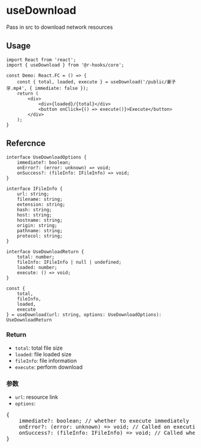 # useDownload

Pass in src to download network resources

## Usage

```tsx
import React from 'react';
import { useDownload } from '@r-hooks/core';

const Demo: React.FC = () => {
    const { total, loaded, execute } = useDownload('/public/姜子牙.mp4', { immediate: false });
    return (
        <div>
            <div>{loaded}/{total}</div>
            <button onClick={() => execute()}>Execute</button>
        </div>
    );
}
```

## Refercnce
```tsx
interface UseDownloadOptions {
    immediate?: boolean;
    onError?: (error: unknown) => void;
    onSuccess?: (fileInfo: IFileInfo) => void;
}

interface IFileInfo {
    url: string;
    filename: string;
    extension: string;
    hash: string;
    host: string;
    hostname: string;
    origin: string;
    pathname: string;
    protocol: string;
}

interface UseDownloadReturn {
    total: number;
    fileInfo: IFileInfo | null | undefined;
    loaded: number;
    execute: () => void;
}

const {
    total,
    fileInfo,
    loaded,
    execute
} = useDownload(url: string, options: UseDownloadOptions): UseDownloadReturn
```

### Return
- `total`: total file size
- `loaded`: file loaded size
- `fileInfo`: file information
- `execute`: perform download

### 参数
- `url`: resource link
- `options`:
<div>
<pre>
{
    immediate?: boolean; // whether to execute immediately
    onError?: (error: unknown) => void; // Called on execution error
    onSuccess?: (fileInfo: IFileInfo) => void; // Called when the download is successful
}
</pre>
</div>
